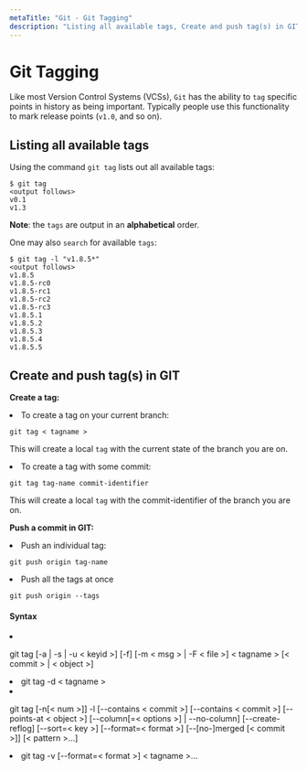```yaml
---
metaTitle: "Git - Git Tagging"
description: "Listing all available tags, Create and push tag(s) in GIT"
---
```


# Git Tagging


Like most Version Control Systems (VCSs), `Git` has the ability to `tag` specific points in history as being important. Typically people use this functionality to mark release points (`v1.0`, and so on).



## Listing all available tags


Using the command `git tag` lists out all available tags:

```git
$ git tag
<output follows>
v0.1
v1.3

```

> 
**Note**: the `tags` are output in an **alphabetical** order.


One may also `search` for available `tags`:

```git
$ git tag -l "v1.8.5*"
<output follows>
v1.8.5
v1.8.5-rc0
v1.8.5-rc1
v1.8.5-rc2
v1.8.5-rc3
v1.8.5.1
v1.8.5.2
v1.8.5.3
v1.8.5.4
v1.8.5.5

```



## Create and push tag(s) in GIT


**Create a tag:**

<li>
To create a tag on your current branch:

```git
git tag < tagname >

```


This will create a local `tag` with the current state of the branch you are on.
</li>
<li>
To create a tag with some commit:

```git
git tag tag-name commit-identifier

```


This will create a local `tag` with the commit-identifier of the branch you are on.
</li>

**Push a commit in GIT:**

<li>
Push an individual tag:

```git
git push origin tag-name

```


</li>
<li>
Push all the tags at once

```git
git push origin --tags

```


</li>



#### Syntax


<li>
<p>git tag [-a | -s | -u < keyid >] [-f] [-m < msg > | -F < file >]
< tagname > [< commit > | < object >]</p>
</li>
<li>
git tag -d <  tagname​  >
</li>
<li>
<p>git tag [-n[< num >]] -l [--contains < commit >] [--contains < commit >]
[--points-at < object >] [--column[=< options >] | --no-column]
[--create-reflog] [--sort=< key >] [--format=< format >]
[--[no-]merged [< commit >]] [< pattern >…​]</p>
</li>
<li>
git tag -v [--format=< format >] < tagname >…​
</li>

